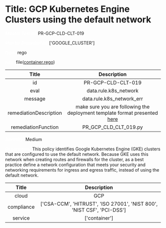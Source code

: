 



# Title: GCP Kubernetes Engine Clusters using the default network


***<font color="white">Master Test Id:</font>*** PR-GCP-CLD-CLT-019

***<font color="white">Master Snapshot Id:</font>*** ['GOOGLE_CLUSTER']

***<font color="white">type:</font>*** rego

***<font color="white">rule:</font>*** file([container.rego])  
  
  
  
  

|Title|Description|
| :---: | :---: |
|id|PR-GCP-CLD-CLT-019|
|eval|data.rule.k8s_network|
|message|data.rule.k8s_network_err|
|remediationDescription|make sure you are following the deployment template format presented <a href='https://cloud.google.com/kubernetes-engine/docs/reference/rest/v1/projects.locations.clusters' target='_blank'>here</a>|
|remediationFunction|PR_GCP_CLD_CLT_019.py|


***<font color="white">Severity:</font>*** Medium

***<font color="white">Description:</font>*** This policy identifies Google Kubernetes Engine (GKE) clusters that are configured to use the default network. Because GKE uses this network when creating routes and firewalls for the cluster, as a best practice define a network configuration that meets your security and networking requirements for ingress and egress traffic, instead of using the default network.  
  
  

|Title|Description|
| :---: | :---: |
|cloud|GCP|
|compliance|['CSA-CCM', 'HITRUST', 'ISO 27001', 'NIST 800', 'NIST CSF', 'PCI-DSS']|
|service|['container']|



[container.rego]: https://github.com/prancer-io/prancer-compliance-test/tree/master/google/cloud/container.rego
